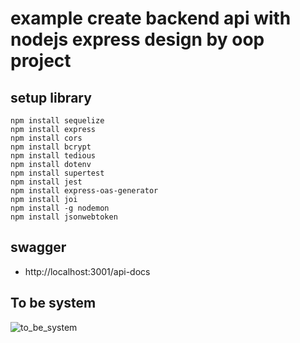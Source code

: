 #  example create backend api with nodejs express design by oop project

## setup library
```
npm install sequelize
npm install express
npm install cors
npm install bcrypt
npm install tedious
npm install dotenv
npm install supertest 
npm install jest
npm install express-oas-generator
npm install joi
npm install -g nodemon 
npm install jsonwebtoken
```
## swagger

- http://localhost:3001/api-docs

## To be system

![to_be_system](http://www.plantuml.com/plantuml/proxy?cache=no&src=https://raw.githubusercontent.com/suraphop/sample-nodejs-master-folder-structure/master/diagram/to_be_system.iuml)